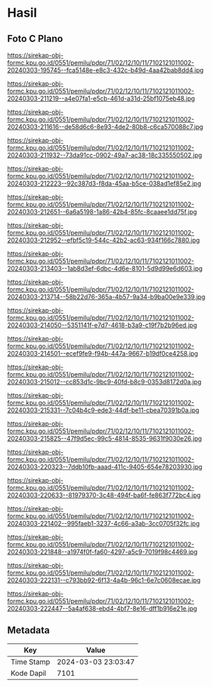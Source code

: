 # Hasil

## Foto C Plano

https://sirekap-obj-formc.kpu.go.id/0551/pemilu/pdpr/71/02/12/10/11/7102121011002-20240303-195745--fca5148e-e8c3-432c-b49d-4aa42bab8dd4.jpg

https://sirekap-obj-formc.kpu.go.id/0551/pemilu/pdpr/71/02/12/10/11/7102121011002-20240303-211219--a4e07fa1-e5cb-461d-a31d-25bf1075eb48.jpg

https://sirekap-obj-formc.kpu.go.id/0551/pemilu/pdpr/71/02/12/10/11/7102121011002-20240303-211616--de58d6c6-8e93-4de2-80b8-c6ca570088c7.jpg

https://sirekap-obj-formc.kpu.go.id/0551/pemilu/pdpr/71/02/12/10/11/7102121011002-20240303-211932--73da91cc-0902-49a7-ac38-18c335550502.jpg

https://sirekap-obj-formc.kpu.go.id/0551/pemilu/pdpr/71/02/12/10/11/7102121011002-20240303-212223--92c387d3-f8da-45aa-b5ce-038ad1ef85e2.jpg

https://sirekap-obj-formc.kpu.go.id/0551/pemilu/pdpr/71/02/12/10/11/7102121011002-20240303-212651--6a6a5198-1a86-42b4-85fc-8caaee1dd75f.jpg

https://sirekap-obj-formc.kpu.go.id/0551/pemilu/pdpr/71/02/12/10/11/7102121011002-20240303-212952--efbf5c19-544c-42b2-ac63-934f166c7880.jpg

https://sirekap-obj-formc.kpu.go.id/0551/pemilu/pdpr/71/02/12/10/11/7102121011002-20240303-213403--1ab8d3ef-6dbc-4d6e-8101-5d9d99e6d603.jpg

https://sirekap-obj-formc.kpu.go.id/0551/pemilu/pdpr/71/02/12/10/11/7102121011002-20240303-213714--58b22d76-365a-4b57-9a34-b9ba00e9e339.jpg

https://sirekap-obj-formc.kpu.go.id/0551/pemilu/pdpr/71/02/12/10/11/7102121011002-20240303-214050--5351141f-e7d7-4618-b3a9-c19f7b2b96ed.jpg

https://sirekap-obj-formc.kpu.go.id/0551/pemilu/pdpr/71/02/12/10/11/7102121011002-20240303-214501--ecef9fe9-f94b-447a-9667-b19df0ce4258.jpg

https://sirekap-obj-formc.kpu.go.id/0551/pemilu/pdpr/71/02/12/10/11/7102121011002-20240303-215012--cc853d1c-9bc9-40fd-b8c9-0353d8172d0a.jpg

https://sirekap-obj-formc.kpu.go.id/0551/pemilu/pdpr/71/02/12/10/11/7102121011002-20240303-215331--7c04b4c9-ede3-44df-be11-cbea70391b0a.jpg

https://sirekap-obj-formc.kpu.go.id/0551/pemilu/pdpr/71/02/12/10/11/7102121011002-20240303-215825--47f9d5ec-99c5-4814-8535-9631f9030e26.jpg

https://sirekap-obj-formc.kpu.go.id/0551/pemilu/pdpr/71/02/12/10/11/7102121011002-20240303-220323--7ddb10fb-aaad-411c-9405-654e78203930.jpg

https://sirekap-obj-formc.kpu.go.id/0551/pemilu/pdpr/71/02/12/10/11/7102121011002-20240303-220633--81979370-3c48-494f-ba6f-fe863f772bc4.jpg

https://sirekap-obj-formc.kpu.go.id/0551/pemilu/pdpr/71/02/12/10/11/7102121011002-20240303-221402--995faeb1-3237-4c66-a3ab-3cc0705f32fc.jpg

https://sirekap-obj-formc.kpu.go.id/0551/pemilu/pdpr/71/02/12/10/11/7102121011002-20240303-221848--a1974f0f-fa60-4297-a5c9-7019f98c4469.jpg

https://sirekap-obj-formc.kpu.go.id/0551/pemilu/pdpr/71/02/12/10/11/7102121011002-20240303-222131--c793bb92-6f13-4a4b-96c1-6e7c0608ecae.jpg

https://sirekap-obj-formc.kpu.go.id/0551/pemilu/pdpr/71/02/12/10/11/7102121011002-20240303-222447--5a4af638-ebd4-4bf7-8e16-dff1b916e21e.jpg


## Metadata

| Key        | Value               |
| ---------- | ------------------- |
| Time Stamp | 2024-03-03 23:03:47 |
| Kode Dapil | 7101                |



